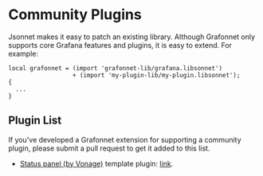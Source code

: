 # Community Plugins

Jsonnet makes it easy to patch an existing library. Although Grafonnet only
supports core Grafana features and plugins, it is easy to extend. For example:

```jsonnet
local grafonnet = (import 'grafonnet-lib/grafana.libsonnet')
                  + (import 'my-plugin-lib/my-plugin.libsonnet');
{
  ...
}
```

## Plugin List

If you've developed a Grafonnet extension for supporting a community plugin,
please submit a pull request to get it added to this list.

* [Status panel (by Vonage)](https://grafana.com/grafana/plugins/vonage-status-panel) template plugin: [link](https://github.com/DifferentialOrange/grafonnet-status-panel).
